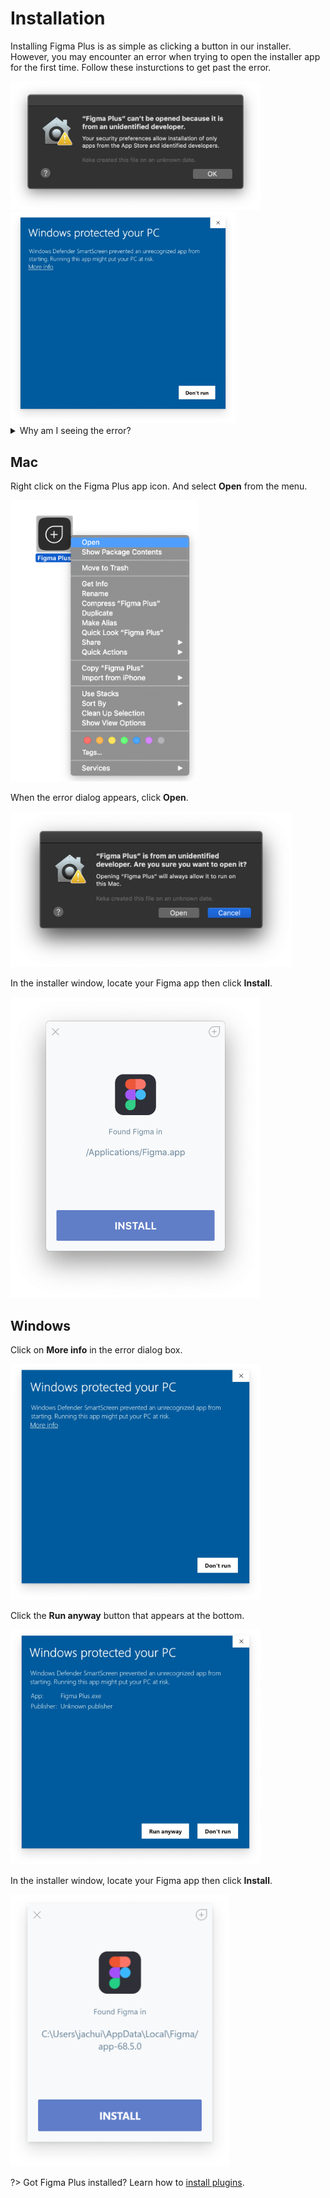 # Installation

Installing Figma Plus is as simple as clicking a button in our installer. However, you may encounter an error when trying to open the installer app for the first time. Follow these insturctions to get past the error.

<img src="images/warningMac1.png" width="400">

<img src="images/warningWindows1.png" width="360">

<details><summary>Why am I seeing the error?</summary>
<p>

Apps on Windows and Mac are usually signed with code signatures that verify the identities of their developers. However, these code signatures cost hundreds of dollars to obtain.

Figma Plus is a free and non-profit project. We did not invest in getting code signatures so you will see an error warning about unidentified developers when opening our installer apps.

</p>
</details>

## Mac

Right click on the Figma Plus app icon. And select **Open** from the menu.

<img src="images/rightClick.png" width="300">

When the error dialog appears, click **Open**.

<img src="images/warningMac2.png" width="450">

In the installer window, locate your Figma app then click **Install**.

<img src="images/installerMac.png" width="400">

## Windows

Click on **More info** in the error dialog box.

<img src="images/warningWindows1.png" width="400">

Click the **Run anyway** button that appears at the bottom.

<img src="images/warningWindows2.png" width="400">

In the installer window, locate your Figma app then click **Install**.

<img src="images/installerWindows.png" width="350">

?> Got Figma Plus installed? Learn how to [install plugins](userGuide/manager).

